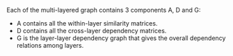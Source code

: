 Each of the multi-layered graph contains 3 components A, D and G:
- A contains all the within-layer similarity matrices.
- D contains all the cross-layer dependency matrices.
- G is the layer-layer dependency graph that gives the overall dependency relations among layers.